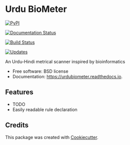 Urdu BioMeter
=============


[![PyPI](https://img.shields.io/pypi/v/urdubiometer.svg)](https://pypi.python.org/pypi/graphtransliterator)

[![Documentation Status](https://readthedocs.org/projects/urdubiometer/badge/?version=latest)](https://urdubiometer.readthedocs.io/en/latest/?badge=latest)

[![Build Status](https://travis-ci.org/urdubiometer/urdubiometer.svg?branch=master)](https://travis-ci.org/urdubiometer/urdubiometer)

[![Updates](https://pyup.io/repos/github/seanpue/graphtransliterator/shield.svg)](https://pyup.io/repos/github/ur/urdubiometer/)

An Urdu-Hindi metrical scanner inspired by bioinformatics

-   Free software: BSD license
-   Documentation: <https://urdubiometer.readthedocs.io>.

Features
--------
-   TODO
-   Easily readable rule declaration

Credits
-------

This package was created with
[Cookiecutter](https://github.com/audreyr/cookiecutter).
